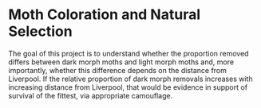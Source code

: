 # Moth Coloration and Natural Selection

The goal of this project is to understand whether the proportion removed differs between dark morph moths and light morph moths and, more importantly, whether this difference depends on the distance from Liverpool. If the relative proportion of dark morph removals increases with increasing distance from Liverpool, that would be evidence in support of survival of the fittest, via appropriate camouflage.
